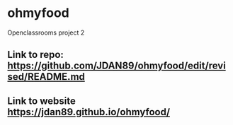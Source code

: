# ohmyfood
Openclassrooms project 2

## Link to repo: https://github.com/JDAN89/ohmyfood/edit/revised/README.md

## Link to website https://jdan89.github.io/ohmyfood/
